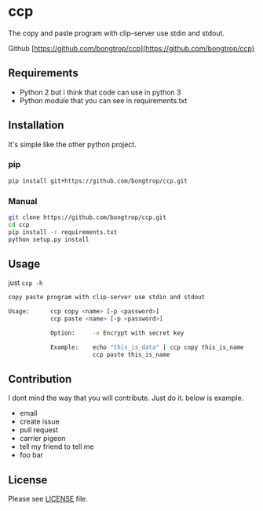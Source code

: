 # ccp

The copy and paste program with clip-server use stdin and stdout.

Github [https://github.com/bongtrop/ccp](https://github.com/bongtrop/ccp)

## Requirements

- Python 2 but i think that code can use in python 3
- Python module that you can see in requirements.txt

## Installation

It's simple like the other python project.

### pip 

```bash
pip install git+https://github.com/bongtrop/ccp.git
```

### Manual

```bash
git clone https://github.com/bongtrop/ccp.git
cd ccp
pip install -r requirements.txt
python setup.py install
```

## Usage

just ```ccp -h```

```bash
copy paste program with clip-server use stdin and stdout

Usage:      ccp copy <name> [-p <password>]
            ccp paste <name> [-p <password>]

            Option:     -e Encrypt with secret key

            Example:    echo "this_is_data" | ccp copy this_is_name
                        ccp paste this_is_name
```

## Contribution

I dont mind the way that you will contribute. Just do it. below is example.

- email
- create issue
- pull request
- carrier pigeon
- tell my friend to tell me
- foo bar

## License

Please see [LICENSE](LICENSE) file.
